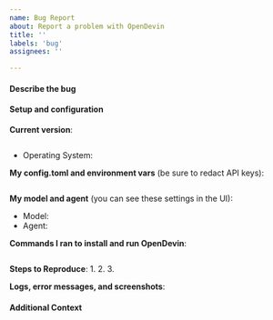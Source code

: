 ```yaml
---
name: Bug Report
about: Report a problem with OpenDevin
title: ''
labels: 'bug'
assignees: ''

---
```

<!-- You MUST fill out this template. We will close issues that don't include enough information to reproduce -->
#### Describe the bug
<!-- a short description of the problem -->

#### Setup and configuration
**Current version**:
<!-- run `git log -n 1` to see this -->
```bash
```

* Operating System:
  
<!-- tell us everything about your environment -->
**My config.toml and environment vars** (be sure to redact API keys):
```toml
```


**My model and agent** (you can see these settings in the UI):
* Model:
* Agent:

**Commands I ran to install and run OpenDevin**:
```
```

**Steps to Reproduce**:
1.
2.
3.

**Logs, error messages, and screenshots**:

#### Additional Context

